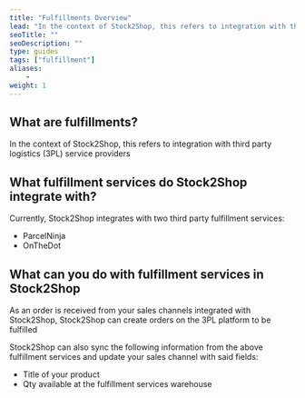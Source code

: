 ```yaml
---
title: "Fulfillments Overview"
lead: "In the context of Stock2Shop, this refers to integration with third party logistics (3PL) service providers"
seoTitle: ""
seoDescription: ""
type: guides
tags: ["fulfillment"]
aliases:
    - 
weight: 1
---
```


## What are fulfillments?

In the context of Stock2Shop, this refers to integration with third party logistics (3PL) service providers

## What fulfillment services do Stock2Shop integrate with?

Currently, Stock2Shop integrates with two third party fulfillment services:

- ParcelNinja
- OnTheDot

## What can you do with fulfillment services in Stock2Shop

As an order is received from your sales channels
integrated with Stock2Shop, Stock2Shop can create orders on the 3PL platform to be fulfilled

Stock2Shop can also sync the following information from the above fulfillment services and update your sales channel with said fields:

- Title of your product
- Qty available at the fulfillment services warehouse






    


